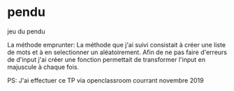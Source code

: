 # pendu
jeu du pendu

La méthode emprunter:
La méthode que j'ai suivi consistait à créer une liste de mots et à en selectionner un aléatoirement.
Afin de ne pas faire d'erreurs de d'input j'ai créer une fonction permettait de transformer l'input en majuscule à chaque fois.

PS: J'ai effectuer ce TP via openclassroom courrant novembre  2019
